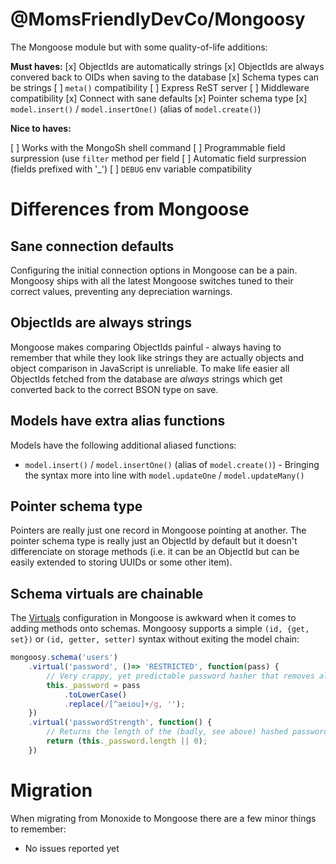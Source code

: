 @MomsFriendlyDevCo/Mongoosy
===========================
The Mongoose module but with some quality-of-life additions:

**Must haves:**
[x] ObjectIds are automatically strings
[x] ObjectIds are always convered back to OIDs when saving to the database
[x] Schema types can be strings
[ ] `meta()` compatibility
[ ] Express ReST server
[ ] Middleware compatibility
[x] Connect with sane defaults
[x] Pointer schema type
[x] `model.insert()` / `model.insertOne()` (alias of `model.create()`)


**Nice to haves:**

[ ] Works with the MongoSh shell command
[ ] Programmable field surpression (use `filter` method per field
[ ] Automatic field surpression (fields prefixed with '_')
[ ] `DEBUG` env variable compatibility


Differences from Mongoose
=========================

Sane connection defaults
------------------------
Configuring the initial connection options in Mongoose can be a pain. Mongoosy ships with all the latest Mongoose switches tuned to their correct values, preventing any depreciation warnings.


ObjectIds are always strings
----------------------------
Mongoose makes comparing ObjectIds painful - always having to remember that while they look like strings they are actually objects and object comparison in JavaScript is unreliable.
To make life easier all ObjectIds fetched from the database are _always_ strings which get converted back to the correct BSON type on save.


Models have extra alias functions
---------------------------------
Models have the following additional aliased functions:

* `model.insert()` / `model.insertOne()` (alias of `model.create()`) - Bringing the syntax more into line with `model.updateOne` / `model.updateMany()`


Pointer schema type
-------------------
Pointers are really just one record in Mongoose pointing at another.
The pointer schema type is really just an ObjectId by default but it doesn't differenciate on storage methods (i.e. it can be an ObjectId but can be easily extended to storing UUIDs or some other item).


Schema virtuals are chainable
-----------------------------
The [Virtuals](https://mongoosejs.com/docs/guide.html#virtuals) configuration in Mongoose is awkward when it comes to adding methods onto schemas.
Mongoosy supports a simple `(id, {get, set})` or `(id, getter, setter)` syntax without exiting the model chain:

```javascript
mongoosy.schema('users')
	.virtual('password', ()=> 'RESTRICTED', function(pass) {
		// Very crappy, yet predictable password hasher that removes all consonants
		this._password = pass
			.toLowerCase()
			.replace(/[^aeiou]+/g, '');
	})
	.virtual('passwordStrength', function() {
		// Returns the length of the (badly, see above) hashed password which is an approximate indicator of hash strength
		return (this._password.length || 0);
	})
```


Migration
=========
When migrating from Monoxide to Mongoose there are a few minor things to remember:

* No issues reported yet

